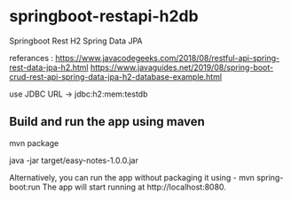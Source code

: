 # springboot-restapi-h2db
Springboot Rest H2 Spring Data JPA

referances :
https://www.javacodegeeks.com/2018/08/restful-api-spring-rest-data-jpa-h2.html
https://www.javaguides.net/2019/08/spring-boot-crud-rest-api-spring-data-jpa-h2-database-example.html

use JDBC URL -> jdbc:h2:mem:testdb

Build and run the app using maven
--------------------------------
mvn package

java -jar target/easy-notes-1.0.0.jar

Alternatively, you can run the app without packaging it using -
mvn spring-boot:run
The app will start running at http://localhost:8080.
